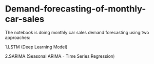 # Demand-forecasting-of-monthly-car-sales
The notebook is doing monthly car sales demand forecasting using two approaches:

1.LSTM (Deep Learning Model)

2.SARIMA (Seasonal ARIMA - Time Series Regression)
